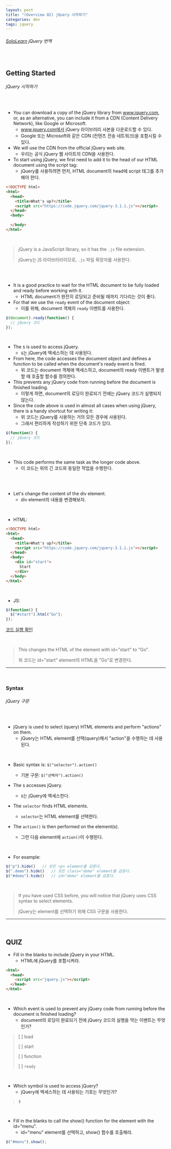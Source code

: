 ```yaml
---
layout: post
title: "(Overview 02) jQuery 시작하기"
categories: dev
tags: jquery
---
```


###### [SoloLearn](https://www.sololearn.com/) jQuery 번역

<br>

## Getting Started

###### jQuery 시작하기

<br>

- You can download a copy of the jQuery library from www.jquery.com, or, as an alternative, you can include it from a CDN (Content Delivery Network), like Google or Microsoft.
  - www.jquery.com에서 jQuery 라이브러리 사본을 다운로드할 수 있다.
  - Google 또는 Microsoft와 같은 CDN (컨텐츠 전송 네트워크)을 포함시킬 수 있다.
- We will use the CDN from the official jQuery web site.
  - 우리는 공식 jQuery 웹 사이트의 CDN을 사용한다.
- To start using jQuery, we first need to add it to the head of our HTML document using the script tag:
  - jQuery를 사용하려면 먼저, HTML document의 head에 script 태그를 추가해야 한다.

```html
<!DOCTYPE html>
<html>
  <head>
    <title>What's up?</title>
    <script src="https://code.jquery.com/jquery-3.1.1.js"></script>
  </head>
  <body>
    
  </body>
</html>
```

<br>

> jQuery is a JavaScript library, so it has the `.js` file extension.
>
> jQuery는 jS 라이브러리이므로, `.js` 파일 확장자를 사용한다.

<br>

<br>

- It is a good practice to wait for the HTML document to be fully loaded and ready before working with it.
  - HTML document가 완전히 로딩되고 준비될 때까지 기다리는 것이 좋다.
- For that we use the `ready` event of the document object:
  - 이를 위해, document 객체의 `ready` 이벤트를 사용한다.

```js
$(document).ready(function() {
  // jQuery 코드
});
```

<br>

- The `$` is used to access jQuery.
  - `$`는 jQuery에 액세스하는 데 사용된다.
- From here, the code accesses the document object and defines a function to be called when the document's ready event is fired.
  - 위 코드는 document 객체에 액세스하고, document의 ready 이벤트가 발생할 때 호출할 함수를 정의한다.
- This prevents any jQuery code from running before the document is finished loading.
  - 이렇게 하면, document의 로딩이 완료되기 전에는 jQuery 코드가 실행되지 않는다.
- Since the code above is used in almost all cases when using jQuery, there is a handy shortcut for writing it:
  - 위 코드는 jQuery를 사용하는 거의 모든 경우에 사용된다.
  - 그래서 편리하게 작성하기 위한 단축 코드가 있다.

```js
$(function() {
  // jQuery 코드
});
```

<br>

- This code performs the same task as the longer code above.
  - 이 코드는 위의 긴 코드와 동일한 작업을 수행한다.

<br>

<br>

- Let's change the content of the div element.
  - div element의 내용을 변경해보자.

<br>

- HTML:

```html
<!DOCTYPE html>
<html>
  <head>
    <title>What's up?</title>
    <script src="https://code.jquery.com/jquery-3.1.1.js"></script>
  </head>
  <body>
    <div id="start">
      Start
    </div>
  </body>
</html>
```

<br>

- JS:

```js
$(function() {
  $("#start").html("Go");
});
```

[코드 실행 확인](https://code.sololearn.com/1103/#js)

<br>

> This changes the HTML of the element with id="start" to "Go".
>
> 위 코드는 id="start" element의 HTML을 "Go"로 변경한다.

------

<br>

### Syntax

###### jQuery 구문

<br>

- jQuery is used to select (query) HTML elements and perform "actions" on them.
  - jQuery는 HTML element를 선택(query)해서 "action"을 수행하는 데 사용된다.

<br>

- Basic syntax is: `$("selector").action()`
  - 기본 구문: `$("선택자").action()`

- The `$` accesses jQuery.
  - `$`는 jQuery에 액세스한다.
- The `selector` finds HTML elements.
  - `selector`는 HTML element를 선택한다.
- The `action()` is then performed on the element(s).
  - 그런 다음 element에 `action()`이 수행된다.

<br>

- For example:

```js
$("p").hide()	// 모든 <p> element를 감춘다.
$(".demo").hide()	// 모든 class="demo" element를 감춘다.
$("#demo").hide()	// id="demo" element를 감춘다.
```

<br>

> If you have used CSS before, you will notice that jQuery uses CSS syntax to select elements.
>
> jQuery는 element를 선택하기 위해 CSS 구문을 사용한다.

------

<br>

## QUIZ

- Fill in the blanks to include jQuery in your HTML.
  - HTML에 jQuery를 포함시켜라.

```html
<html>
  <head>
    <script src="jquery.js"></script>
  </head>
</html>
```

<br>

- Which event is used to prevent any jQuery code from running before the document is finished loading?
  - document의 로딩이 완료되기 전에 jQuery 코드의 실행을 막는 이벤트는 무엇인가?

> [ ] load
>
> [ ] start
>
> [ ] function
>
> [ ] `ready`

<br>

- Which symbol is used to access jQuery?
  - jQuery에 액세스하는 데 사용되는 기호는 무엇인가?

> `$`

<br>

- Fill in the blanks to call the show() function for the element with the id="menu".
  - id="menu" element를 선택하고, show() 함수를 호출해라.

```js
$("#menu").show();
```

<br>
